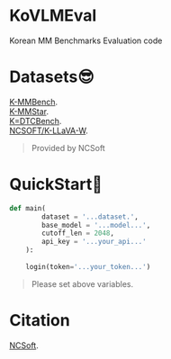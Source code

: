 # KoVLMEval
Korean MM Benchmarks Evaluation code
   
# Datasets😎
[K-MMBench](https://huggingface.co/datasets/NCSOFT/K-MMBench).  
[K-MMStar](https://huggingface.co/datasets/NCSOFT/K-MMStar).  
[K=DTCBench](https://huggingface.co/datasets/NCSOFT/K-DTCBench).  
[NCSOFT/K-LLaVA-W](https://huggingface.co/datasets/NCSOFT/K-LLaVA-W).  
> Provided by NCSoft
  
# QuickStart🤗
```python
def main(
        dataset = '...dataset.',
        base_model = '...model...',
        cutoff_len = 2048,
        api_key = '...your_api...'
    ):
    
    login(token='...your_token...')
```
> Please set above variables.
   
# Citation
[NCSoft](https://huggingface.co/NCSOFT).  
